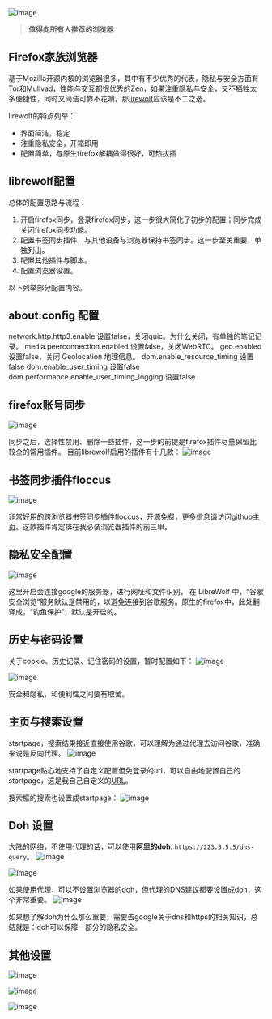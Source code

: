 ![image](https://github.com/user-attachments/assets/b7792b03-c8a2-4757-a877-1aeaad551d87)

> **值得向所有人推荐的浏览器**

## Firefox家族浏览器
基于Mozilla开源内核的浏览器很多，其中有不少优秀的代表，隐私与安全方面有Tor和Mullvad，性能与交互都很优秀的Zen，如果注重隐私与安全，又不牺牲太多便捷性，同时又简洁可靠不花哨，那[lirewolf](https://librewolf.net/)应该是不二之选。

lirewolf的特点列举：

- 界面简洁，稳定
- 注重隐私安全，开箱即用
- 配置简单，与原生firefox解耦做得很好，可热拔插

## librewolf配置

总体的配置思路与流程：

1. 开启firefox同步，登录firefox同步，这一步很大简化了初步的配置；同步完成关闭firefox同步功能。
2. 配置书签同步插件，与其他设备与浏览器保持书签同步。这一步至关重要，单独列出。
3. 配置其他插件与脚本。
4. 配置浏览器设置。

以下列举部分配置内容。

## about:config 配置
network.http.http3.enable          设置false，关闭quic。为什么关闭，有单独的笔记记录。
media.peerconnection.enabled          设置false，关闭WebRTC。
geo.enabled      设置false，关闭 Geolocation 地理信息。
dom.enable_resource_timing       设置false
dom.enable_user_timing              设置false
dom.performance.enable_user_timing_logging     设置false

## firefox账号同步
![image](https://github.com/user-attachments/assets/a3a68a21-af85-4ff9-8d4d-f30038d5f709)

同步之后，选择性禁用、删除一些插件，这一步的前提是firefox插件尽量保留比较全的常用插件。
目前librewolf启用的插件有十几款：
![image](https://github.com/user-attachments/assets/e1f41fb9-7b2d-4b3d-8be1-ced5090139be)

## 书签同步插件floccus
![image](https://github.com/user-attachments/assets/08b50fcf-74f6-4759-89e4-da97e45d2862)

非常好用的跨浏览器书签同步插件floccus，开源免费，更多信息请访问[github主页](https://github.com/floccusaddon/floccus)。这款插件肯定排在我必装浏览器插件的前三甲。

## 隐私安全配置
![image](https://github.com/user-attachments/assets/ca955ba9-4b88-4d3d-bea0-583c1724fd91)

这里开启会连接google的服务器，进行网址和文件识别， 在 LibreWolf 中，“谷歌安全浏览”服务默认是禁用的，以避免连接到谷歌服务。原生的firefox中，此处翻译成，“钓鱼保护”，默认是开启的。

## 历史与密码设置
关于cookie、历史记录、记住密码的设置，暂时配置如下：
![image](https://github.com/user-attachments/assets/faa78a76-780b-41b6-a5bd-d937479ed8b9)

![image](https://github.com/user-attachments/assets/652b0774-73bd-456f-99b9-e337a330a01e)

安全和隐私，和便利性之间要有取舍。

## 主页与搜索设置
startpage，搜索结果接近直接使用谷歌，可以理解为通过代理去访问谷歌，准确来说是反向代理。
![image](https://github.com/user-attachments/assets/ebae1de2-c0a0-4540-b7d5-92a4efb1901f)

startpage贴心地支持了自定义配置但免登录的url，可以自由地配置自己的startpage，这是我自己自定义的[URL](https://www.startpage.com/do/mypage.pl?prfe=5d00644d4131f7bd709fbdfa6f350c6c3d7cc9d76797ea664f08e48998435769fa5b29b30041d21703458d3831d573374b989bc3dd6c6c3619bd7c17b8899f21bba5b4d74396d27dc88640)。

搜索框的搜索也设置成startpage：
![image](https://github.com/user-attachments/assets/13611707-c374-4862-9e2c-4f7526c84ce9)

## Doh 设置
大陆的网络，不使用代理的话，可以使用**阿里的doh**: `https://223.5.5.5/dns-query`。
![image](https://github.com/user-attachments/assets/9d692249-d592-4c88-8f23-4bd295beb10a)

![image](https://github.com/user-attachments/assets/a83b0ae4-c800-4a79-bda7-b026b34d5f03)

如果使用代理，可以不设置浏览器的doh，但代理的DNS建议都要设置成doh，这个非常重要。
![image](https://github.com/user-attachments/assets/4923cf07-00ad-4055-8f36-79fa8cb92788)

如果想了解doh为什么那么重要，需要去google关于dns和https的相关知识，总结就是：doh可以保障一部分的隐私安全。

## 其他设置
![image](https://github.com/user-attachments/assets/17ee9416-ff1b-42fb-a9fc-bae57498c2f4)

![image](https://github.com/user-attachments/assets/1e8b0593-c550-411a-a3cc-fd2c66a87a1c)

![image](https://github.com/user-attachments/assets/3b93c856-e95c-49b1-bd52-d2b5553aeb3e)




